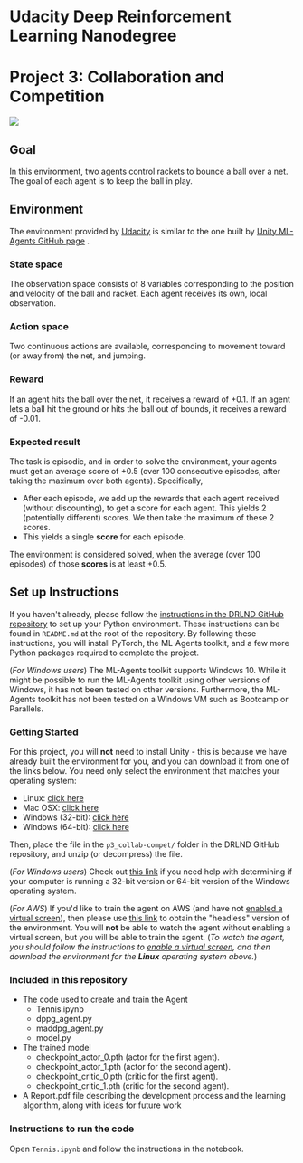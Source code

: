 ﻿
# Udacity Deep Reinforcement Learning Nanodegree

# Project 3: Collaboration and Competition
![](https://video.udacity-data.com/topher/2018/May/5af7955a_tennis/tennis.png)
## Goal
In this environment, two agents control rackets to bounce a ball over a net.  The goal of each agent is to keep the ball in play.

## Environment
The environment provided by [Udacity](www.udacity.com) is similar to the one built by [Unity ML-Agents GitHub page](https://github.com/Unity-Technologies/ml-agents/blob/master/docs/Learning-Environment-Examples.md#banana-collector) .

### State space
The observation space consists of 8 variables corresponding to the position and velocity of the ball and racket. Each agent receives its own, local observation. 

### Action space
Two continuous actions are available, corresponding to movement toward (or away from) the net, and jumping.
### Reward
If an agent hits the ball over the net, it receives a reward of +0.1. If an agent lets a ball hit the ground or hits the ball out of bounds, it receives a reward of -0.01.

### Expected result
The task is episodic, and in order to solve the environment, your agents must get an average score of +0.5 (over 100 consecutive episodes, after taking the maximum over both agents). Specifically,

-   After each episode, we add up the rewards that each agent received (without discounting), to get a score for each agent. This yields 2 (potentially different) scores. We then take the maximum of these 2 scores.
-   This yields a single  **score**  for each episode.

The environment is considered solved, when the average (over 100 episodes) of those  **scores**  is at least +0.5.

## Set up Instructions

If you haven't already, please follow the  [instructions in the DRLND GitHub repository](https://github.com/udacity/deep-reinforcement-learning#dependencies)  to set up your Python environment. These instructions can be found in  `README.md`  at the root of the repository. By following these instructions, you will install PyTorch, the ML-Agents toolkit, and a few more Python packages required to complete the project.

(_For Windows users_) The ML-Agents toolkit supports Windows 10. While it might be possible to run the ML-Agents toolkit using other versions of Windows, it has not been tested on other versions. Furthermore, the ML-Agents toolkit has not been tested on a Windows VM such as Bootcamp or Parallels.

### Getting Started

For this project, you will  **not**  need to install Unity - this is because we have already built the environment for you, and you can download it from one of the links below. You need only select the environment that matches your operating system:

-   Linux:  [click here](https://s3-us-west-1.amazonaws.com/udacity-drlnd/P3/Tennis/Tennis_Linux.zip)
-   Mac OSX:  [click here](https://s3-us-west-1.amazonaws.com/udacity-drlnd/P3/Tennis/Tennis.app.zip)
-   Windows (32-bit):  [click here](https://s3-us-west-1.amazonaws.com/udacity-drlnd/P3/Tennis/Tennis_Windows_x86.zip)
-   Windows (64-bit):  [click here](https://s3-us-west-1.amazonaws.com/udacity-drlnd/P3/Tennis/Tennis_Windows_x86_64.zip)

Then, place the file in the  `p3_collab-compet/`  folder in the DRLND GitHub repository, and unzip (or decompress) the file.

(_For Windows users_) Check out  [this link](https://support.microsoft.com/en-us/help/827218/how-to-determine-whether-a-computer-is-running-a-32-bit-version-or-64)  if you need help with determining if your computer is running a 32-bit version or 64-bit version of the Windows operating system.

(_For AWS_) If you'd like to train the agent on AWS (and have not  [enabled a virtual screen](https://github.com/Unity-Technologies/ml-agents/blob/master/docs/Training-on-Amazon-Web-Service.md)), then please use  [this link](https://s3-us-west-1.amazonaws.com/udacity-drlnd/P3/Tennis/Tennis_Linux_NoVis.zip)  to obtain the "headless" version of the environment. You will  **not**  be able to watch the agent without enabling a virtual screen, but you will be able to train the agent. (_To watch the agent, you should follow the instructions to  [enable a virtual screen](https://github.com/Unity-Technologies/ml-agents/blob/master/docs/Training-on-Amazon-Web-Service.md), and then download the environment for the  **Linux**  operating system above._)

### Included in this repository
-   The code used to create and train the Agent
    -   Tennis.ipynb
    -   dppg_agent.py
    -   maddpg_agent.py
    -   model.py 
-   The trained model
    -   checkpoint_actor_0.pth (actor for the first agent).
    -   checkpoint_actor_1.pth (actor for the second agent).
    -   checkpoint_critic_0.pth (critic for the first agent).
    -   checkpoint_critic_1.pth (critic for the second agent).
-   A Report.pdf file describing the development process and the learning algorithm, along with ideas for future work

### Instructions to run the code
Open  `Tennis.ipynb` and follow the instructions in the notebook.

